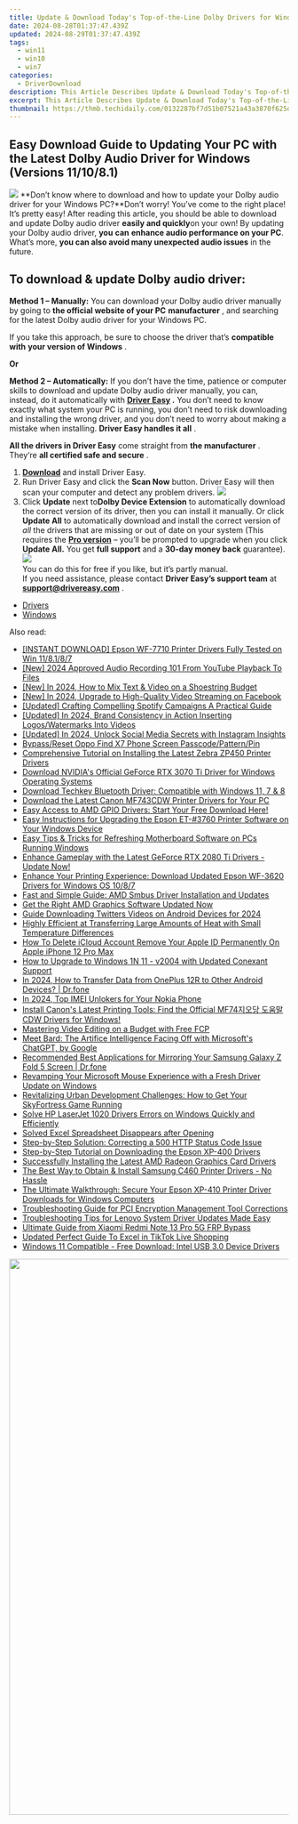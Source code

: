```yaml
---
title: Update & Download Today's Top-of-the-Line Dolby Drivers for Windows 11, 10 & The Older Eightpoint Eleven
date: 2024-08-28T01:37:47.439Z
updated: 2024-08-29T01:37:47.439Z
tags:
  - win11
  - win10
  - win7
categories:
  - DriverDownload
description: This Article Describes Update & Download Today's Top-of-the-Line Dolby Drivers for Windows 11, 10 & The Older Eightpoint Eleven
excerpt: This Article Describes Update & Download Today's Top-of-the-Line Dolby Drivers for Windows 11, 10 & The Older Eightpoint Eleven
thumbnail: https://thmb.techidaily.com/0132287bf7d51b07521a43a3870f625dc6e6364d7e4121c0d057d3f42a0a988f.jpg
---
```


## Easy Download Guide to Updating Your PC with the Latest Dolby Audio Driver for Windows (Versions 11/10/8.1)

![](https://images.drivereasy.com/wp-content/uploads/2019/01/snap000424-300x186.png)   **Don’t know where to download and how to update your Dolby audio driver for your Windows PC?**Don’t worry! You’ve come to the right place! It’s pretty easy! After reading this article, you should be able to download and update Dolby audio driver **easily and quickly**on your own! By updating your Dolby audio driver, **you**  **can**  **enhance audio performance on your PC**. What’s more, **you can also avoid many unexpected audio issues**  in the future.

## **To download & update Dolby audio driver:**

**Method 1 – Manually:**  You can download your Dolby audio driver manually by going to **the official website of your PC** **manufacturer**  , and searching for the latest Dolby audio driver for your Windows PC.

 If you take this approach, be sure to choose the driver that’s **compatible with** **your version of Windows** .

**Or**

**Method 2 – Automatically:**   If you don’t have the time, patience or computer skills to download and update Dolby audio driver manually, you can, instead, do it automatically with **[Driver Easy](https://tools.techidaily.com/drivereasy/download/) .**  You don’t need to know exactly what system your PC is running, you don’t need to risk downloading and installing the wrong driver, and you don’t need to worry about making a mistake when installing. **Driver Easy handles it all** .

**All the drivers in Driver Easy** come straight from **the manufacturer** . They‘re **all certified safe and secure** .

1. **[Download](https://tools.techidaily.com/drivereasy/download/)**  and install Driver Easy.
2. Run Driver Easy and click the **Scan Now**  button. Driver Easy will then scan your computer and detect any problem drivers. ![](https://images.drivereasy.com/wp-content/uploads/2019/01/snap000425.png)
3. Click **Update**  next to**Dolby Device Extension** to automatically download the correct version of its driver, then you can install it manually. Or click **Update All**  to automatically download and install the correct version of _all_  the drivers that are missing or out of date on your system (This requires the **[Pro version](https://tools.techidaily.com/drivereasy/download/)**  – you’ll be prompted to upgrade when you click **Update All.** You get **full support**  and a **30-day money back**  guarantee).  
![](https://images.drivereasy.com/wp-content/uploads/2019/01/snap000426.png)  
 You can do this for free if you like, but it’s partly manual.  
 If you need assistance, please contact **Driver Easy’s support team** at [**support@drivereasy.com**](https://tools.techidaily.com/drivereasy/download/) .

* [Drivers](https://tools.techidaily.com/drivereasy/download/)
* [Windows](https://tools.techidaily.com/drivereasy/download/)

<ins class="adsbygoogle"
     style="display:block"
     data-ad-format="autorelaxed"
     data-ad-client="ca-pub-7571918770474297"
     data-ad-slot="1223367746"></ins>



<ins class="adsbygoogle"
     style="display:block"
     data-ad-client="ca-pub-7571918770474297"
     data-ad-slot="8358498916"
     data-ad-format="auto"
     data-full-width-responsive="true"></ins>

<span class="atpl-alsoreadstyle">Also read:</span>
<div><ul>
<li><a href="https://win-dash.techidaily.com/instant-download-epson-wf-7710-printer-drivers-fully-tested-on-win-118187/"><u>[INSTANT DOWNLOAD] Epson WF-7710 Printer Drivers Fully Tested on Win 11/8.1/8/7</u></a></li>
<li><a href="https://youtube-docs.techidaily.com/024-approved-audio-recording-101-from-youtube-playback-to-files/"><u>[New] 2024 Approved  Audio Recording 101  From YouTube Playback To Files</u></a></li>
<li><a href="https://eaxpv-info.techidaily.com/new-in-2024-how-to-mix-text-and-video-on-a-shoestring-budget/"><u>[New] In 2024, How to Mix Text & Video on a Shoestring Budget</u></a></li>
<li><a href="https://facebook-videos.techidaily.com/new-in-2024-upgrade-to-high-quality-video-streaming-on-facebook/"><u>[New] In 2024, Upgrade to High-Quality Video Streaming on Facebook</u></a></li>
<li><a href="https://extra-resources.techidaily.com/updated-crafting-compelling-spotify-campaigns-a-practical-guide/"><u>[Updated] Crafting Compelling Spotify Campaigns  A Practical Guide</u></a></li>
<li><a href="https://facebook-video-footage.techidaily.com/updated-in-2024-brand-consistency-in-action-inserting-logoswatermarks-into-videos/"><u>[Updated] In 2024, Brand Consistency in Action  Inserting Logos/Watermarks Into Videos</u></a></li>
<li><a href="https://instagram-videos.techidaily.com/updated-in-2024-unlock-social-media-secrets-with-instagram-insights/"><u>[Updated] In 2024, Unlock Social Media Secrets with Instagram Insights</u></a></li>
<li><a href="https://phone-solutions.techidaily.com/bypassreset-oppo-find-x7-phone-screen-passcodepatternpin-by-drfone-android-unlock-android-unlock/"><u>Bypass/Reset Oppo Find X7 Phone Screen Passcode/Pattern/Pin</u></a></li>
<li><a href="https://win-dash.techidaily.com/comprehensive-tutorial-on-installing-the-latest-zebra-zp450-printer-drivers/"><u>Comprehensive Tutorial on Installing the Latest Zebra ZP450 Printer Drivers</u></a></li>
<li><a href="https://win-dash.techidaily.com/download-nvidias-official-geforce-rtx-3070-ti-driver-for-windows-operating-systems/"><u>Download NVIDIA's Official GeForce RTX 3070 Ti Driver for Windows Operating Systems</u></a></li>
<li><a href="https://win-dash.techidaily.com/download-techkey-bluetooth-driver-compatible-with-windows-11-7-and-8/"><u>Download Techkey Bluetooth Driver: Compatible with Windows 11, 7 & 8</u></a></li>
<li><a href="https://win-dash.techidaily.com/download-the-latest-canon-mf743cdw-printer-drivers-for-your-pc/"><u>Download the Latest Canon MF743CDW Printer Drivers for Your PC</u></a></li>
<li><a href="https://win-dash.techidaily.com/1722976475732-easy-access-to-amd-gpio-drivers-start-your-free-download-here/"><u>Easy Access to AMD GPIO Drivers: Start Your Free Download Here!</u></a></li>
<li><a href="https://win-dash.techidaily.com/easy-instructions-for-upgrading-the-epson-et-3760-printer-software-on-your-windows-device/"><u>Easy Instructions for Upgrading the Epson ET-#3760 Printer Software on Your Windows Device</u></a></li>
<li><a href="https://win-dash.techidaily.com/easy-tips-and-tricks-for-refreshing-motherboard-software-on-pcs-running-windows/"><u>Easy Tips & Tricks for Refreshing Motherboard Software on PCs Running Windows</u></a></li>
<li><a href="https://win-dash.techidaily.com/1722967336310-enhance-gameplay-with-the-latest-geforce-rtx-2080-ti-drivers-update-now/"><u>Enhance Gameplay with the Latest GeForce RTX 2080 Ti Drivers - Update Now!</u></a></li>
<li><a href="https://win-dash.techidaily.com/enhance-your-printing-experience-download-updated-epson-wf-3620-drivers-for-windows-os-1087/"><u>Enhance Your Printing Experience: Download Updated Epson WF-3620 Drivers for Windows OS 10/8/7</u></a></li>
<li><a href="https://win-dash.techidaily.com/fast-and-simple-guide-amd-smbus-driver-installation-and-updates/"><u>Fast and Simple Guide: AMD Smbus Driver Installation and Updates</u></a></li>
<li><a href="https://win-dash.techidaily.com/get-the-right-amd-graphics-software-updated-now/"><u>Get the Right AMD Graphics Software Updated Now</u></a></li>
<li><a href="https://twitter-videos.techidaily.com/guide-downloading-twitters-videos-on-android-devices-for-2024/"><u>Guide  Downloading Twitters Videos on Android Devices for 2024</u></a></li>
<li><a href="https://win-dash.techidaily.com/highly-efficient-at-transferring-large-amounts-of-heat-with-small-temperature-differences/"><u>Highly Efficient at Transferring Large Amounts of Heat with Small Temperature Differences</u></a></li>
<li><a href="https://apple-account.techidaily.com/how-to-delete-icloud-account-remove-your-apple-id-permanently-on-apple-iphone-12-pro-max-by-drfone-ios/"><u>How To Delete iCloud Account Remove Your Apple ID Permanently On Apple iPhone 12 Pro Max</u></a></li>
<li><a href="https://win-dash.techidaily.com/how-to-upgrade-to-windows-1n-11-v2004-with-updated-conexant-support/"><u>How to Upgrade to Windows 1N 11 - v2004 with Updated Conexant Support</u></a></li>
<li><a href="https://android-transfer.techidaily.com/in-2024-how-to-transfer-data-from-oneplus-12r-to-other-android-devices-drfone-by-drfone-transfer-from-android-transfer-from-android/"><u>In 2024, How to Transfer Data from OnePlus 12R to Other Android Devices? | Dr.fone</u></a></li>
<li><a href="https://sim-unlock.techidaily.com/in-2024-top-imei-unlokers-for-your-nokia-phone-by-drfone-android/"><u>In 2024, Top IMEI Unlokers for Your Nokia Phone</u></a></li>
<li><a href="https://win-dash.techidaily.com/install-canons-latest-printing-tools-find-the-official-mf74-cdw-drivers-for-windows/"><u>Install Canon's Latest Printing Tools: Find the Official MF74지오당 도움말 CDW Drivers for Windows!</u></a></li>
<li><a href="https://extra-information.techidaily.com/mastering-video-editing-on-a-budget-with-free-fcp/"><u>Mastering Video Editing on a Budget with Free FCP</u></a></li>
<li><a href="https://tech-revival.techidaily.com/meet-bard-the-artifice-intelligence-facing-off-with-microsofts-chatgpt-by-google/"><u>Meet Bard: The Artifice Intelligence Facing Off with Microsoft's ChatGPT, by Google</u></a></li>
<li><a href="https://screen-mirror.techidaily.com/recommended-best-applications-for-mirroring-your-samsung-galaxy-z-fold-5-screen-drfone-by-drfone-android/"><u>Recommended Best Applications for Mirroring Your Samsung Galaxy Z Fold 5 Screen | Dr.fone</u></a></li>
<li><a href="https://win-dash.techidaily.com/revamping-your-microsoft-mouse-experience-with-a-fresh-driver-update-on-windows/"><u>Revamping Your Microsoft Mouse Experience with a Fresh Driver Update on Windows</u></a></li>
<li><a href="https://win-blog.techidaily.com/revitalizing-urban-development-challenges-how-to-get-your-skyfortress-game-running/"><u>Revitalizing Urban Development Challenges: How to Get Your SkyFortress Game Running</u></a></li>
<li><a href="https://win-dash.techidaily.com/solve-hp-laserjet-1020-drivers-errors-on-windows-quickly-and-efficiently/"><u>Solve HP LaserJet 1020 Drivers Errors on Windows Quickly and Efficiently</u></a></li>
<li><a href="https://techidaily.com/solved-excel-spreadsheet-disappears-after-opening-by-stellar-guide/"><u>Solved Excel Spreadsheet Disappears after Opening</u></a></li>
<li><a href="https://tech-recovery.techidaily.com/1722903500226-step-by-step-solution-correcting-a-500-http-status-code-issue/"><u>Step-by-Step Solution: Correcting a 500 HTTP Status Code Issue</u></a></li>
<li><a href="https://win-dash.techidaily.com/step-by-step-tutorial-on-downloading-the-epson-xp-400-drivers/"><u>Step-by-Step Tutorial on Downloading the Epson XP-400 Drivers</u></a></li>
<li><a href="https://win-dash.techidaily.com/successfully-installing-the-latest-amd-radeon-graphics-card-drivers/"><u>Successfully Installing the Latest AMD Radeon Graphics Card Drivers</u></a></li>
<li><a href="https://win-dash.techidaily.com/1722967839431-the-best-way-to-obtain-and-install-samsung-c460-printer-drivers-no-hassle/"><u>The Best Way to Obtain & Install Samsung C460 Printer Drivers - No Hassle</u></a></li>
<li><a href="https://win-dash.techidaily.com/the-ultimate-walkthrough-secure-your-epson-xp-410-printer-driver-downloads-for-windows-computers/"><u>The Ultimate Walkthrough: Secure Your Epson XP-410 Printer Driver Downloads for Windows Computers</u></a></li>
<li><a href="https://win-dash.techidaily.com/troubleshooting-guide-for-pci-encryption-management-tool-corrections/"><u>Troubleshooting Guide for PCI Encryption Management Tool Corrections</u></a></li>
<li><a href="https://win-dash.techidaily.com/troubleshooting-tips-for-lenovo-system-driver-updates-made-easy/"><u>Troubleshooting Tips for Lenovo System Driver Updates Made Easy</u></a></li>
<li><a href="https://bypass-frp.techidaily.com/ultimate-guide-from-xiaomi-redmi-note-13-pro-5g-frp-bypass-by-drfone-android/"><u>Ultimate Guide from Xiaomi Redmi Note 13 Pro 5G FRP Bypass</u></a></li>
<li><a href="https://ai-live-streaming.techidaily.com/updated-perfect-guide-to-excel-in-tiktok-live-shopping/"><u>Updated Perfect Guide To Excel in TikTok Live Shopping</u></a></li>
<li><a href="https://win-dash.techidaily.com/windows-11-compatible-free-download-intel-usb-30-device-drivers/"><u>Windows 11 Compatible - Free Download: Intel USB 3.0 Device Drivers</u></a></li>
</ul></div>

<!-- affiliate ads begin -->
<a href="https://lightailing.sjv.io/c/5597632/1725213/17190" target="_top" id="1725213"><img src="//a.impactradius-go.com/display-ad/17190-1725213" border="0" alt="" width="1000" height="1000"/></a><img height="0" width="0" src="https://imp.pxf.io/i/5597632/1725213/17190" style="position:absolute;visibility:hidden;" border="0" />
<!-- affiliate ads end -->